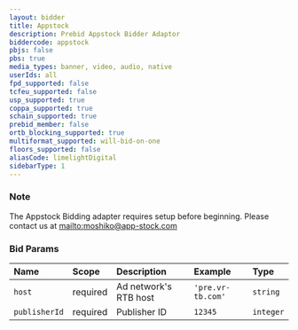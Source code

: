 ```yaml
---
layout: bidder
title: Appstock
description: Prebid Appstock Bidder Adaptor
biddercode: appstock
pbjs: false
pbs: true
media_types: banner, video, audio, native
userIds: all
fpd_supported: false
tcfeu_supported: false
usp_supported: true
coppa_supported: true
schain_supported: true
prebid_member: false
ortb_blocking_supported: true
multiformat_supported: will-bid-on-one
floors_supported: false
aliasCode: limelightDigital
sidebarType: 1
---
```


### Note

The Appstock Bidding adapter requires setup before beginning. Please contact us at [mailto:moshiko@app-stock.com](moshiko@app-stock.com)

### Bid Params



| Name          | Scope    | Description           | Example           | Type      |
|:--------------|:---------|:----------------------|:------------------|:----------|
| `host`        | required | Ad network's RTB host | `'pre.vr-tb.com'` | `string`  |
| `publisherId` | required | Publisher ID          | `12345`           | `integer` |
